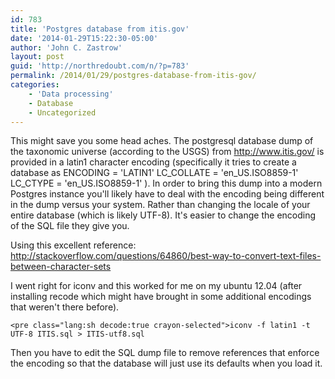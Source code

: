 ```yaml
---
id: 783
title: 'Postgres database from itis.gov'
date: '2014-01-29T15:22:30-05:00'
author: 'John C. Zastrow'
layout: post
guid: 'http://northredoubt.com/n/?p=783'
permalink: /2014/01/29/postgres-database-from-itis-gov/
categories:
    - 'Data processing'
    - Database
    - Uncategorized
---
```


This might save you some head aches. The postgresql database dump of the taxonomic universe (according to the USGS) from <http://www.itis.gov/> is provided in a latin1 character encoding (specifically it tries to create a database as ENCODING = 'LATIN1' LC_COLLATE = 'en_US.ISO8859-1' LC_CTYPE = 'en_US.ISO8859-1' ). In order to bring this dump into a modern Postgres instance you'll likely have to deal with the encoding being different in the dump versus your system. Rather than changing the locale of your entire database (which is likely UTF-8). It's easier to change the encoding of the SQL file they give you.

Using this excellent reference:  
<http://stackoverflow.com/questions/64860/best-way-to-convert-text-files-between-character-sets>

I went right for iconv and this worked for me on my ubuntu 12.04 (after installing recode which might have brought in some additional encodings that weren't there before).

```
<pre class="lang:sh decode:true crayon-selected">iconv -f latin1 -t UTF-8 ITIS.sql > ITIS-utf8.sql
```

Then you have to edit the SQL dump file to remove references that enforce the encoding so that the database will just use its defaults when you load it.